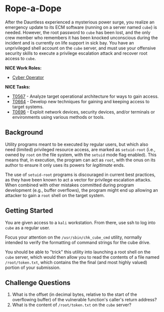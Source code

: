 # Rope-a-Dope

After the Dauntless experienced a mysterious power surge, you realize an emergency update to its ECM software (running on a server named `cube`) is
needed. However, the root password to `cube` has been lost, and the only crew member who remembers it has been knocked unconscious during the
incident and is currently on life support in sick bay. You have an unprivileged shell account on the `cube` server, and must use your
offensive security skills to execute a privilege escalation attack and recover root access to `cube`.

**NICE Work Roles:**
- [Cyber Operator](https://niccs.cisa.gov/workforce-development/cyber-security-workforce-framework/workroles?name=Cyber+Operator&id=All)

**NICE Tasks:**
- [T0567](https://niccs.cisa.gov/workforce-development/cyber-security-workforce-framework/tasks?id=T0567&description=All) - Analyze target operational architecture for ways to gain access.
- [T0664](https://niccs.cisa.gov/workforce-development/cyber-security-workforce-framework/tasks?id=T0664&description=All) - Develop new techniques for gaining and keeping access to target systems.
- [T0696](https://niccs.cisa.gov/workforce-development/cyber-security-workforce-framework/tasks?id=T0696&description=All) - Exploit network devices, security devices, and/or terminals or environments using various methods or tools.

## Background

Utility programs meant to be executed by regular users, but which also need (limited) privileged resource access, are marked as `setuid-root` (i.e.,
owned by `root` on the file system, with the `setuid` mode flag enabled). This means that, in execution, the program can act as `root`, with the onus
on its author to ensure it only uses its powers for *legitimate* ends.

The use of `setuid-root` programs is discouraged in current best practices, as they have been known to act a vector for privilege escalation attacks.
When combined with other mistakes committed during program development (e.g., buffer overflows), the program might end up allowing an attacker to gain a `root` shell on the target system.

## Getting Started

You are given access to a `kali` workstation. From there, use ssh to log into `cube` as a regular user.

Focus your attention on the `/usr/sbin/chk_cube_cmd` utility, normally intended to verify the formatting of command strings for the cube drive.

You should be able to "trick" this utility into launching a root shell on the `cube` server, which would then allow you to read the contents of
a file named `/root/token.txt`, which contains the the final (and most highly valued) portion of your submission.

## Challenge Questions
1. What is the offset (in decimal bytes, relative to the start of the overflowing buffer) of the vulnerable function's caller's return address?
2. What is the content of `/root/token.txt` on the `cube` server?
